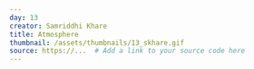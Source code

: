 ```yaml
---
day: 13
creator: Samriddhi Khare
title: Atmosphere
thumbnail: /assets/thumbnails/13_skhare.gif
source: https://...  # Add a link to your source code here
---
```

